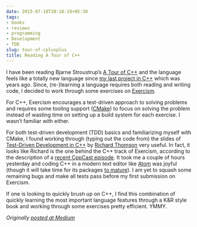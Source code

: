 ```yaml
---
date: 2015-07-18T20:18:19+05:30
tags:
- books
- reviews
- programming
- Development
- TDD
slug: tour-of-cplusplus
title: Reading A Tour of C++
---
```


I have been reading Bjarne Stroustrup’s [A Tour of
C++](http://www.stroustrup.com/Tour.html) and the language feels like a totally
new language since [my last project in
C++](https://techglider.in/post/2009/11/08/my-old-projects/) which was years ago.
Since, (re-)learning a language requires both reading and writing code, I
decided to work through some exercises on [Exercism](http://exercism.io/).

For C++, Exercism encourages a test-driven approach to solving problems and
requires some tooling support ([CMake](https://en.wikipedia.org/wiki/CMake)) to
focus on solving the problem instead of wasting time on setting up a build
system for each exercise. I wasn’t familiar with either.

For both test-driven development (TDD) basics and familiarizing myself with
CMake, I found working through (typing out the code from) the slides of
[Test-Driven Development in
C++](https://github.com/boostcon/cppnow_presentations_2014/tree/master/files/test_driven)
by [Richard Thomson](https://user.xmission.com/~legalize/) very useful. In fact,
it looks like Richard is the one behind the C++ track of Exercism, according to
the description of a [recent CppCast
episode](http://cppcast.com/2015/06/richard-thomson/). It took me a couple of
hours yesterday and coding C++ in a modern text editor like
[Atom](https://atom.io/) was joyful (though it will take time for its packages
[to mature](https://github.com/LiquidHelium/atom-clang-format/issues/34)). I am
yet to squash some remaining bugs and make all tests pass before my first
submission on Exercism.

If one is looking to quickly brush up on C++, I find this combination of quickly
learning the most important language features through a K&R style book and
working through some exercises pretty efficient. YMMY.

_Originally [posted at Medium](https://medium.com/the-techglider/i-have-been-reading-bjarne-stroustrup-s-a-tour-of-c-and-the-language-feels-like-a-totally-new-74d5be88700)_
